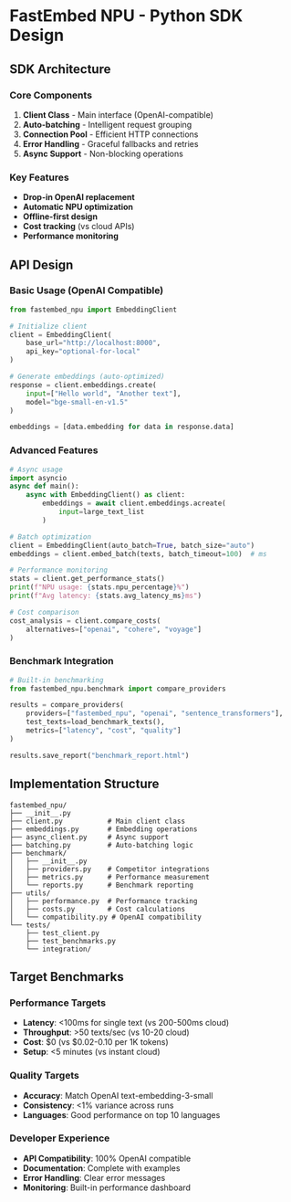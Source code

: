 # FastEmbed NPU - Python SDK Design

## SDK Architecture

### Core Components
1. **Client Class** - Main interface (OpenAI-compatible)
2. **Auto-batching** - Intelligent request grouping
3. **Connection Pool** - Efficient HTTP connections  
4. **Error Handling** - Graceful fallbacks and retries
5. **Async Support** - Non-blocking operations

### Key Features
- **Drop-in OpenAI replacement** 
- **Automatic NPU optimization**
- **Offline-first design**
- **Cost tracking** (vs cloud APIs)
- **Performance monitoring**

## API Design

### Basic Usage (OpenAI Compatible)
```python
from fastembed_npu import EmbeddingClient

# Initialize client
client = EmbeddingClient(
    base_url="http://localhost:8000",
    api_key="optional-for-local"
)

# Generate embeddings (auto-optimized)
response = client.embeddings.create(
    input=["Hello world", "Another text"],
    model="bge-small-en-v1.5"
)

embeddings = [data.embedding for data in response.data]
```

### Advanced Features
```python
# Async usage
import asyncio
async def main():
    async with EmbeddingClient() as client:
        embeddings = await client.embeddings.acreate(
            input=large_text_list
        )

# Batch optimization
client = EmbeddingClient(auto_batch=True, batch_size="auto")
embeddings = client.embed_batch(texts, batch_timeout=100)  # ms

# Performance monitoring
stats = client.get_performance_stats()
print(f"NPU usage: {stats.npu_percentage}%")
print(f"Avg latency: {stats.avg_latency_ms}ms")

# Cost comparison
cost_analysis = client.compare_costs(
    alternatives=["openai", "cohere", "voyage"]
)
```

### Benchmark Integration
```python
# Built-in benchmarking
from fastembed_npu.benchmark import compare_providers

results = compare_providers(
    providers=["fastembed_npu", "openai", "sentence_transformers"],
    test_texts=load_benchmark_texts(),
    metrics=["latency", "cost", "quality"]
)

results.save_report("benchmark_report.html")
```

## Implementation Structure
```
fastembed_npu/
├── __init__.py
├── client.py           # Main client class
├── embeddings.py       # Embedding operations
├── async_client.py     # Async support
├── batching.py         # Auto-batching logic
├── benchmark/
│   ├── __init__.py
│   ├── providers.py    # Competitor integrations
│   ├── metrics.py      # Performance measurement
│   └── reports.py      # Benchmark reporting
├── utils/
│   ├── performance.py  # Performance tracking
│   ├── costs.py        # Cost calculations
│   └── compatibility.py # OpenAI compatibility
└── tests/
    ├── test_client.py
    ├── test_benchmarks.py
    └── integration/
```

## Target Benchmarks

### Performance Targets
- **Latency**: <100ms for single text (vs 200-500ms cloud)
- **Throughput**: >50 texts/sec (vs 10-20 cloud)
- **Cost**: $0 (vs $0.02-0.10 per 1K tokens)
- **Setup**: <5 minutes (vs instant cloud)

### Quality Targets  
- **Accuracy**: Match OpenAI text-embedding-3-small
- **Consistency**: <1% variance across runs
- **Languages**: Good performance on top 10 languages

### Developer Experience
- **API Compatibility**: 100% OpenAI compatible
- **Documentation**: Complete with examples
- **Error Handling**: Clear error messages
- **Monitoring**: Built-in performance dashboard